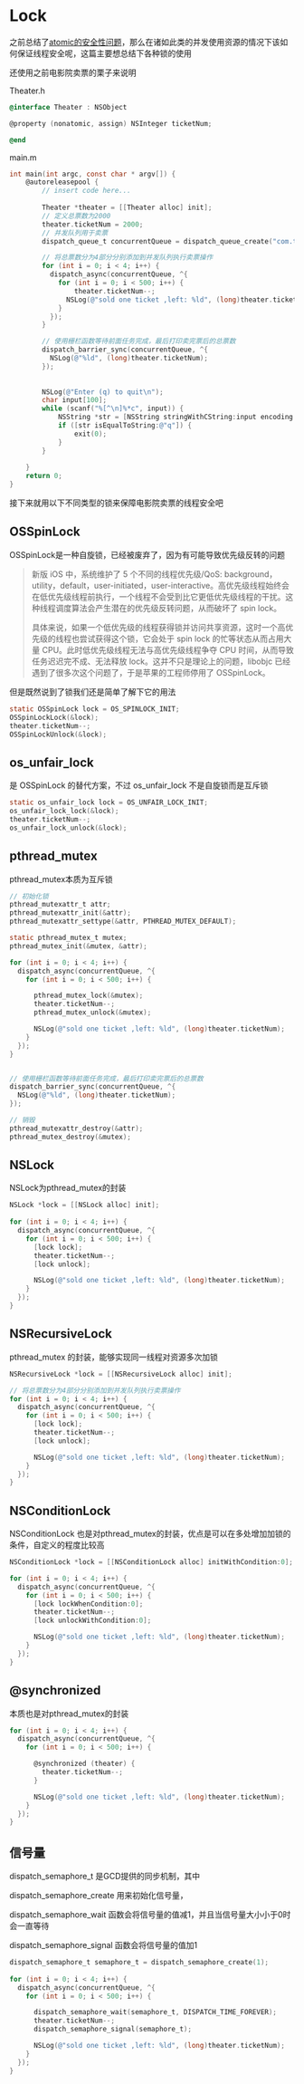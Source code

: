 # Lock

之前总结了[atomic的安全性问题](https://github.com/FelixScat/Pub/blob/master/posts/atomic.md)，那么在诸如此类的并发使用资源的情况下该如何保证线程安全呢，这篇主要想总结下各种锁的使用

还使用之前电影院卖票的栗子来说明

Theater.h

```objectivec
@interface Theater : NSObject

@property (nonatomic, assign) NSInteger ticketNum;

@end
```

main.m

```objectivec
int main(int argc, const char * argv[]) {
    @autoreleasepool {
        // insert code here...
        
        Theater *theater = [[Theater alloc] init];
        // 定义总票数为2000
        theater.ticketNum = 2000;
        // 并发队列用于卖票
        dispatch_queue_t concurrentQueue = dispatch_queue_create("com.test.example0", DISPATCH_QUEUE_CONCURRENT);

        // 将总票数分为4部分分别添加到并发队列执行卖票操作
        for (int i = 0; i < 4; i++) {
          dispatch_async(concurrentQueue, ^{
            for (int i = 0; i < 500; i++) {
            	theater.ticketNum--;
              NSLog(@"sold one ticket ,left: %ld", (long)theater.ticketNum);
            }
          });
        }

        // 使用栅栏函数等待前面任务完成，最后打印卖完票后的总票数
        dispatch_barrier_sync(concurrentQueue, ^{
          NSLog(@"%ld", (long)theater.ticketNum);
        });
        
        
        NSLog(@"Enter (q) to quit\n");
        char input[100];
        while (scanf("%[^\n]%*c", input)) {
            NSString *str = [NSString stringWithCString:input encoding:NSUTF8StringEncoding];
            if ([str isEqualToString:@"q"]) {
                exit(0);
            }
        }
        
    }
    return 0;
}
```

接下来就用以下不同类型的锁来保障电影院卖票的线程安全吧

## OSSpinLock

OSSpinLock是一种自旋锁，已经被废弃了，因为有可能导致优先级反转的问题

> 新版 iOS 中，系统维护了 5 个不同的线程优先级/QoS: background，utility，default，user-initiated，user-interactive。高优先级线程始终会在低优先级线程前执行，一个线程不会受到比它更低优先级线程的干扰。这种线程调度算法会产生潜在的优先级反转问题，从而破坏了 spin lock。
>
> 具体来说，如果一个低优先级的线程获得锁并访问共享资源，这时一个高优先级的线程也尝试获得这个锁，它会处于 spin lock 的忙等状态从而占用大量 CPU。此时低优先级线程无法与高优先级线程争夺 CPU 时间，从而导致任务迟迟完不成、无法释放 lock。这并不只是理论上的问题，libobjc 已经遇到了很多次这个问题了，于是苹果的工程师停用了 OSSpinLock。

但是既然说到了锁我们还是简单了解下它的用法

```objectivec
static OSSpinLock lock = OS_SPINLOCK_INIT;
OSSpinLockLock(&lock);
theater.ticketNum--;
OSSpinLockUnlock(&lock);
```

## os_unfair_lock

是 OSSpinLock 的替代方案，不过 os_unfair_lock 不是自旋锁而是互斥锁

```objectivec
static os_unfair_lock lock = OS_UNFAIR_LOCK_INIT;
os_unfair_lock_lock(&lock);
theater.ticketNum--;
os_unfair_lock_unlock(&lock);
```

## pthread_mutex

pthread_mutex本质为互斥锁

```objectivec
// 初始化锁
pthread_mutexattr_t attr;
pthread_mutexattr_init(&attr);
pthread_mutexattr_settype(&attr, PTHREAD_MUTEX_DEFAULT);

static pthread_mutex_t mutex;
pthread_mutex_init(&mutex, &attr);

for (int i = 0; i < 4; i++) {
  dispatch_async(concurrentQueue, ^{
    for (int i = 0; i < 500; i++) {

      pthread_mutex_lock(&mutex);
      theater.ticketNum--;
      pthread_mutex_unlock(&mutex);

      NSLog(@"sold one ticket ,left: %ld", (long)theater.ticketNum);
    }
  });
}


// 使用栅栏函数等待前面任务完成，最后打印卖完票后的总票数
dispatch_barrier_sync(concurrentQueue, ^{
  NSLog(@"%ld", (long)theater.ticketNum);
});

// 销毁
pthread_mutexattr_destroy(&attr);
pthread_mutex_destroy(&mutex);
```

## NSLock

NSLock为pthread_mutex的封装

```objectivec
NSLock *lock = [[NSLock alloc] init];
        
for (int i = 0; i < 4; i++) {
  dispatch_async(concurrentQueue, ^{
    for (int i = 0; i < 500; i++) {
      [lock lock];
      theater.ticketNum--;
      [lock unlock];

      NSLog(@"sold one ticket ,left: %ld", (long)theater.ticketNum);
    }
  });
}
```

## NSRecursiveLock

pthread_mutex 的封装，能够实现同一线程对资源多次加锁

```objectivec
NSRecursiveLock *lock = [[NSRecursiveLock alloc] init];

// 将总票数分为4部分分别添加到并发队列执行卖票操作
for (int i = 0; i < 4; i++) {
  dispatch_async(concurrentQueue, ^{
    for (int i = 0; i < 500; i++) {
      [lock lock];
      theater.ticketNum--;
      [lock unlock];

      NSLog(@"sold one ticket ,left: %ld", (long)theater.ticketNum);
    }
  });
}
```

## NSConditionLock

NSConditionLock 也是对pthread_mutex的封装，优点是可以在多处增加加锁的条件，自定义的程度比较高

```objectivec
NSConditionLock *lock = [[NSConditionLock alloc] initWithCondition:0];

for (int i = 0; i < 4; i++) {
  dispatch_async(concurrentQueue, ^{
    for (int i = 0; i < 500; i++) {
      [lock lockWhenCondition:0];
      theater.ticketNum--;
      [lock unlockWithCondition:0];

      NSLog(@"sold one ticket ,left: %ld", (long)theater.ticketNum);
    }
  });
}
```

## @synchronized

本质也是对pthread_mutex的封装

```objectivec
for (int i = 0; i < 4; i++) {
  dispatch_async(concurrentQueue, ^{
    for (int i = 0; i < 500; i++) {

      @synchronized (theater) {
        theater.ticketNum--;
      }

      NSLog(@"sold one ticket ,left: %ld", (long)theater.ticketNum);
    }
  });
}
```

## 信号量

dispatch_semaphore_t 是GCD提供的同步机制，其中

dispatch_semaphore_create 用来初始化信号量，

dispatch_semaphore_wait 函数会将信号量的值减1，并且当信号量大小小于0时会一直等待

dispatch_semaphore_signal 函数会将信号量的值加1

```objectivec
dispatch_semaphore_t semaphore_t = dispatch_semaphore_create(1);
        
for (int i = 0; i < 4; i++) {
  dispatch_async(concurrentQueue, ^{
    for (int i = 0; i < 500; i++) {

      dispatch_semaphore_wait(semaphore_t, DISPATCH_TIME_FOREVER);
      theater.ticketNum--;
      dispatch_semaphore_signal(semaphore_t);

      NSLog(@"sold one ticket ,left: %ld", (long)theater.ticketNum);
    }
  });
}
```

